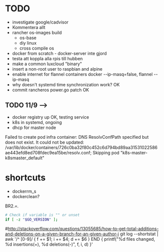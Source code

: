 # TODO

 - investigate google/cadvisor
 - Kommentera allt
 - rancher os-images build
   - os-base
   - diy linux
   - cross compile os
 - docker from scratch - docker-server inte gjord
 - testa att koppla alla rpis till hubben
 - make a common luxcloud "binary"
 - insert a non-root user to raspbian and alpine
 - enable internet for flannel containers docker --ip-masq=false, flannel --ip-masq
 - why doesn't systemd time synchronization work? OK 
 - commit rancheros power.go patch OK



## TODO 11/9 -->
- docker registry up OK, testing service
- k8s in systemd, ongoing
- dhcp for master node







Failed to create pod infra container: DNS ResolvConfPath specified but does not exist. It could not be updated: /var/lib/docker/containers/726c0ba32f80c452c6d794bd89aa31531022586ae443efd8ed708fdec9ea15be/resolv.conf; Skipping pod "k8s-master-k8smaster_default"

 # shortcuts

 - dockerrm_s
 - dockerclean?








BR2.*=.*










```bash
# Check if variable is "" or unset
if [ -z "$GO_VERSION" ];
```


#http://stackoverflow.com/questions/13055685/how-to-get-total-additions-and-deletions-on-a-given-branch-for-an-given-author-i
git log --shortstat | awk '/^ [0-9]/ { f += $1; i += $4; d += $6 } END { printf("%d files changed, %d insertions(+), %d deletions(-)", f, i, d) }'